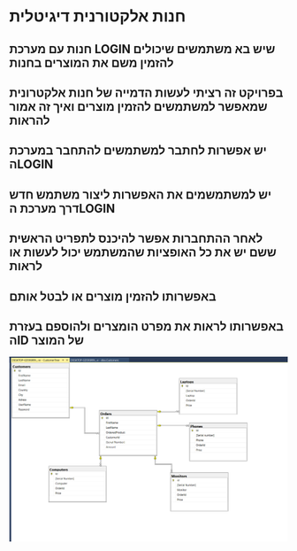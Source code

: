 # חנות אלקטורנית דיגיטלית
## חנות עם מערכת LOGIN שיש בא משתמשים שיכולים להזמין משם את המוצרים בחנות
## בפרויקט זה רציתי לעשות הדמייה של חנות אלקטרונית שמאפשר למשתמשים להזמין מוצרים ואיך זה אמור להראות
## יש אפשרות לחתבר למשתמשים להתחבר במערכת הLOGIN
## יש למשתמשמים את האפשרות ליצור משתמש חדש דרך מערכת הLOGIN
## לאחר ההתחברות אפשר להיכנס לתפריט הראשית ששם יש את כל האופציות שהמשתמש יכול לעשות או לראות
## באפשרותו להזמין מוצרים או לבטל אותם
## באפשרותו לראות את מפרט הומצרים ולהוספם בעזרת הID של המוצר



![alt text](https://raw.githubusercontent.com/OrGanon2/ElectronicStore_project/f8650a502716a4e46bdb7db1d2a85f55b2101c48/image.png)
